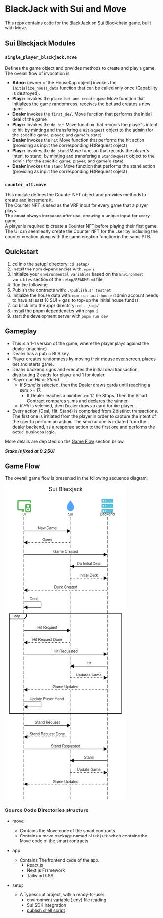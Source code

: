 # BlackJack with Sui and Move

This repo contains code for the BlackJack on Sui Blockchain game, built with Move.

## Sui Blackjack Modules

### `single_player_blackjack.move`

Defines the game object and provides methods to create and play a game. The overall flow of invocation is:

- **Admin** (owner of the HouseCap object) invokes the `initialize_house_data` function that can be called only once (Capability is destroyed).
- **Player** invokes the `place_bet_and_create_game` Move function that initializes the game randomness, receives the bet and creates a new game.
- **Dealer** invokes the `first_deal` Move function that performs the initial deal of the game.
- **Player** invokes the `do_hit` Move function that records the player's intent to hit, by minting and transfering a `HitRequest` object to the admin (for the specific game, player, and game's state)
- **Dealer** invokes the `hit` Move function that performs the hit action (providing as input the corresponding HitRequest object)
- **Player** invokes the `do_stand` Move function that records the player's intent to stand, by minting and transfering a `StandRequest` object to the admin (for the specific game, player, and game's state)
- **Dealer** invokes the `stand` Move function that performs the stand action (providing as input the corresponding HitRequest object)

### `counter_nft.move`

This module defines the Counter NFT object and provides methods to create and increment it.<br/>
The Counter NFT is used as the VRF input for every game that a player plays.<br/>
The count always increases after use, ensuring a unique input for every game.<br/>
A player is required to create a Counter NFT before playing their first game.<br/>
The UI can seemlessly create the Counter NFT for the user by including the counter creation along with the game creation function in the same PTB.

## Quickstart

1. cd into the setup/ directory: `cd setup/`
2. install the npm dependencies with: `npm i`
3. initialize your `environmental variables` based on the `Environment variables` section of the `setup/README.md` file
4. Run the following:
  1. Publish the contracts with: `./publish.sh testnet`
  2. Initialize the house data with: `npm run init-house` (admin account needs to have at least 10 SUI + gas, to top-up the initial house funds)
5. cd back into the app/ directory: `cd ../app/`
6. install the pnpm dependencies with `pnpm i`
7. start the development server with `pnpm run dev`

## Gameplay

- This is a 1-1 version of the game, where the player plays against the dealer (machine).
- Dealer has a public BLS key.
- Player creates randomness by moving their mouse over screen, places bet and starts game.
- Dealer backend signs and executes the initial deal transaction, distributing 2 cards for player and 1 for dealer.
- Player can _Hit_ or _Stand_
  - If _Stand_ is selected, then the Dealer draws cards until reaching a sum >= 17.
    - If Dealer reaches a number >= 17, he Stops. Then the Smart Contract compares sums and declares the winner.
  - If _Hit_ is selected, then Dealer draws a card for the player.
- Every action (Deal, Hit, Stand) is comprised from 2 distinct transactions. The first one is initiated from the player
  in order to capture the intent of the user to perform an action. The second one is initiated from the dealer backend,
  as a response action to the first one and performs the actual business logic.

More details are depicted on the [Game Flow](#game-flow) section below.

**_Stake is fixed at 0.2 SUI_**

## Game Flow

The overall game flow is presented in the following sequence diagram:

![Sequence Diagram](sui_blackjack_sequence_diagram.png)

### Source Code Directories structure

- move:

  - Contains the Move code of the smart contracts
  - Contains a move package named `blackjack` which contains the Move code of the smart contracts.

- app

  - Contains The frontend code of the app.
    - React.js
    - Next.js Framework
    - Tailwind CSS

- setup
  - A Typescript project, with a ready-to-use:
    - environment variable (.env) file reading
    - Sui SDK integration
    - [publish shell script](./setup/publish.sh)
